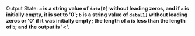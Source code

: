 Output State: **`a` is a string value of `data[0]` without leading zeros, and if `a` is initially empty, it is set to '0'; `b` is a string value of `data[1]` without leading zeros or '0' if it was initially empty; the length of `a` is less than the length of `b`; and the output is '<'.**
